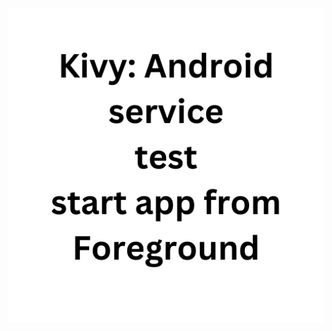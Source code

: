 [![Watch the video](https://github.com/TirrouOussama/kivyserviceforeground/blob/main/presplash.png)](https://youtu.be/vt5fpE0bzSY)

